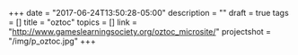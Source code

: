 +++
date = "2017-06-24T13:50:28-05:00"
description = ""
draft = true
tags = []
title = "oztoc"
topics = []
link = "http://www.gameslearningsociety.org/oztoc_microsite/"
projectshot = "/img/p_oztoc.jpg"
+++
